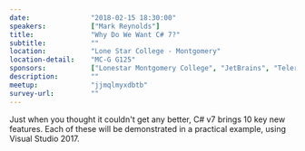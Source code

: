 ```yaml
---
date:               "2018-02-15 18:30:00"
speakers:           ["Mark Reynolds"]
title:              "Why Do We Want C# 7?"
subtitle:           ""
location:           "Lone Star College - Montgomery"
location-detail:    "MC-G G125"
sponsors:           ["Lonestar Montgomery College", "JetBrains", "Telerik"]
description:        ""
meetup:             "jjmqlmyxdbtb"
survey-url:         ""
---
```

Just when you thought it couldn't get any better, C# v7 brings 10 key new features. Each of these will be demonstrated in a practical example, using Visual Studio 2017.
